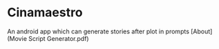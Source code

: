 # Cinamaestro
An android app which can generate stories after plot in prompts
[About](Movie Script Generator.pdf)
